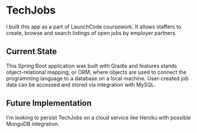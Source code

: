 # TechJobs

I built this app as a part of LaunchCode coursework. It allows staffers to create, browse and search listings of open jobs by employer partners.

## Current State

This Spring Boot application was built with Gradle and features stands object-relational mapping, or ORM, where objects are used to connect the programming language to a database on a local machine.
User-created job data can be accessed and stored via integration with MySQL.

## Future Implementation

I'm looking to persist TechJobs on a cloud service like Heroku with possible MongoDB integration.

